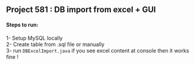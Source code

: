 ## Project 581 : DB import from excel + GUI

#### Steps to run:  
1- Setup MySQL locally  
2- Create table from .sql file or manually  
3- run `DBExcelImport.java` if you see excel content at console then it works fine !   